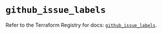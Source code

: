 # `github_issue_labels`

Refer to the Terraform Registry for docs: [`github_issue_labels`](https://registry.terraform.io/providers/integrations/github/6.7.0/docs/resources/issue_labels).
